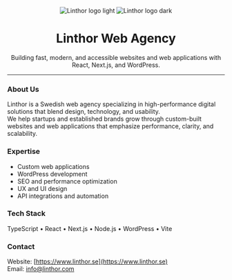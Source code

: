 <div align="center">

![Linthor logo light](https://linthor.b-cdn.net/Linthor%20logo%20gradient%20mindre%20fil%20(1)%20(2).png#gh-light-mode-only)
![Linthor logo dark](https://linthor.b-cdn.net/Linthor%20logo%20gradient%20white.png#gh-dark-mode-only)

</div>

<h1 align="center">Linthor Web Agency</h1>

<p align="center">
  Building fast, modern, and accessible websites and web applications with React, Next.js, and WordPress.
</p>

---

### About Us
Linthor is a Swedish web agency specializing in high-performance digital solutions that blend design, technology, and usability.  
We help startups and established brands grow through custom-built websites and web applications that emphasize performance, clarity, and scalability.

### Expertise
- Custom web applications  
- WordPress development  
- SEO and performance optimization  
- UX and UI design  
- API integrations and automation

### Tech Stack
TypeScript • React • Next.js • Node.js • WordPress • Vite

### Contact
Website: [https://www.linthor.se](https://www.linthor.se)  
Email: info@linthor.com
